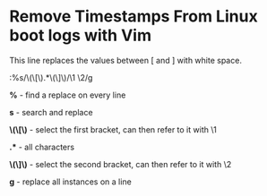 # Remove Timestamps From Linux boot logs with Vim

This line replaces the values between \[ and \] with white space.

:%s/\\(\\\[\\).\*\\(\\\]\\)/\\1 \\2/g

**%** - find a replace on every line

**s** - search and replace

**\\(\\\[\\)** - select the first bracket, can then refer to it with \\1

**.\*** - all characters

**\\(\\\]\\)** - select the second bracket, can then refer to it with \\2

**g** - replace all instances on a line